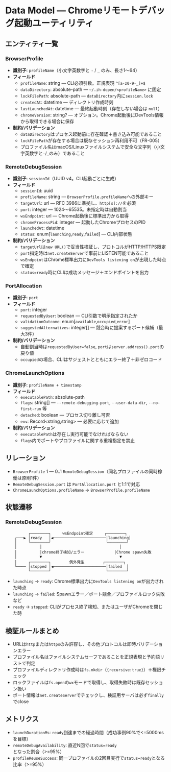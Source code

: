 # Data Model — Chromeリモートデバッグ起動ユーティリティ

## エンティティ一覧

### BrowserProfile
- **識別子**: `profileName`（小文字英数字と `-` / `_` のみ、長さ1〜64）
- **フィールド**
  - `profileName`: string — CLI必須引数。正規表現 `^[a-z0-9-_]+$`
  - `dataDirectory`: absolute-path — `~/.ih-dopen/<profileName>` に固定
  - `lockFilePath`: absolute-path — `dataDirectory`内に`session.lock`
  - `createdAt`: datetime — ディレクトリ作成時刻
  - `lastLaunchedAt`: datetime — 最終起動時刻（存在しない場合は `null`）
  - `chromeVersion`: string? — オプション。Chrome起動後にDevTools情報から取得できる場合に保存
- **制約/バリデーション**
  - `dataDirectory`はプロセス起動前に存在確認＋書き込み可能であること
  - `lockFilePath`が存在する場合は既存セッション再利用不可（FR-005）
  - プロファイル名はmacOS/Linuxファイルシステムで安全な文字列（小文字英数字と`-`/`_`のみ）であること

### RemoteDebugSession
- **識別子**: `sessionId`（UUID v4。CLI起動ごとに生成）
- **フィールド**
  - `sessionId`: uuid
  - `profileName`: string — `BrowserProfile.profileName`への外部キー
  - `targetUrl`: url — RFC 3986に準拠し、`http[s]://`を必須
  - `port`: integer — 1024〜65535。未指定時は自動割当
  - `wsEndpoint`: url — Chrome起動後に標準出力から取得
  - `chromeProcessPid`: integer — 起動したChromeプロセスのPID
  - `launchedAt`: datetime
  - `status`: enum[`launching`,`ready`,`failed`] — CLI内部状態
- **制約/バリデーション**
  - `targetUrl`は`new URL()`で妥当性検証し、プロトコルがHTTP/HTTPS限定
  - `port`指定時は`net.createServer`で事前にLISTEN可能であること
  - `wsEndpoint`はChrome標準出力に`DevTools listening on`が出現した時点で確定
  - `status=ready`時にCLIは成功メッセージ＋エンドポイントを出力

### PortAllocation
- **識別子**: `port`
- **フィールド**
  - `port`: integer
  - `requestedByUser`: boolean — CLI引数で明示指定されたか
  - `validationOutcome`: enum[`available`,`occupied`,`error`]
  - `suggestedAlternatives`: integer[] — 競合時に提案するポート候補（最大3件）
- **制約/バリデーション**
  - 自動割当時は`requestedByUser=false`, `port`は`server.address().port`の戻り値
  - `occupied`の場合、CLIはサジェストとともにエラー終了＋非ゼロコード

### ChromeLaunchOptions
- **識別子**: `profileName + timestamp`
- **フィールド**
  - `executablePath`: absolute-path
  - `flags`: string[] — `--remote-debugging-port`, `--user-data-dir`, `--no-first-run` 等
  - `detached`: boolean — プロセス切り離し可否
  - `env`: Record<string,string> — 必要に応じて追加
- **制約/バリデーション**
  - `executablePath`は存在し実行可能でなければならない
  - `flags`内でポートやプロファイルに関する重複指定を禁止

## リレーション
- `BrowserProfile` 1 — 0..1 `RemoteDebugSession`（同名プロファイルの同時稼働は原則1件）
- `RemoteDebugSession.port` は `PortAllocation.port` と1:1で対応
- `ChromeLaunchOptions.profileName` → `BrowserProfile.profileName`

## 状態遷移

### RemoteDebugSession
```
          ┌────────┐     wsEndpoint確定     ┌────────┐
    ┌───▶ │ready   │◀───────────────────────│launching│
    │     └────────┘                        └────────┘
    │          │                                  │
    │          │chrome終了検知/エラー             │Chrome spawn失敗
    │          ▼                                  ▼
    │     ┌────────┐        例外発生        ┌────────┐
    └──── │stopped │◀───────────────────────│failed  │
          └────────┘                        └────────┘
```

- `launching` → `ready`: Chrome標準出力に`DevTools listening on`が出力された時点
- `launching` → `failed`: Spawnエラー／ポート競合／プロファイルロック失敗など
- `ready` → `stopped`: CLIがプロセス終了検知、またはユーザがChromeを閉じた時

## 検証ルールまとめ
- URLは`http`または`https`のみ許容し、その他プロトコルは即時バリデーションエラー
- プロファイル名はファイルシステムセーフであることを正規表現と予約語リストで判定
- プロファイルディレクトリ作成時は`fs.mkdir`（`{recursive:true}`）＋権限チェック
- ロックファイルは`fs.open`の`wx`モードで取得し、取得失敗時は既存セッション扱い
- ポート情報は`net.createServer`でチェックし、検証用サーバは必ず`finally`でclose

## メトリクス
- `launchDurationMs`: `ready`到達までの経過時間（成功事例90%で<=5000msを目標）
- `remoteDebugAvailability`: 直近N回で`status=ready`となった割合（>=95%）
- `profileReuseSuccess`: 同一プロファイルの2回目実行で`status=ready`となる比率（>=95%）
